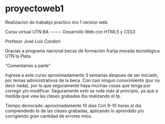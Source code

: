 # proyectoweb1
Realizacion de trababjo practico nro 1 version web

Curso virtual UTN BA     ------     Desarrollo Web con HTML5 y CSS3 

Profesor José Luis Condori

Gracias a programa nacional becas de formación franja morada tecnológica UTN la Plata.



"Comentarios a parte"

Ingrese a este curso aproximadamente 3 semanas despues de ser iniciado, por temas administrativos de la beca.
Con casi ningun conocimiento (por no decir nada), por lo que seguramente haya muchas cosas que tenga por corregir y/o modificar.
Seguramente esto se note más al principio, ya que a medida que veia las clases grabadas iba realizando el tp.

Tiempo demorado: aproximadamente 10 dias
Con 9-10 horas al dia comprendiedo lo de las clases grabadas, aplicando lo aprendido y/o corrigiendo gran cantidad de errores mios.

